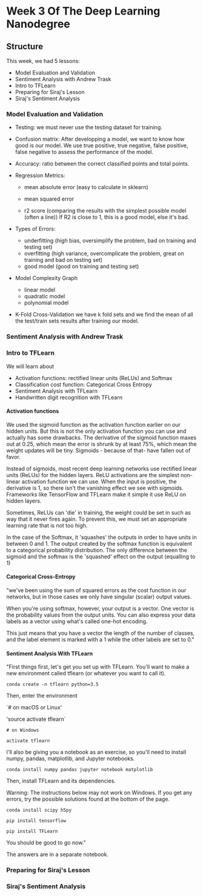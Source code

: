 # Week 3 Of The Deep Learning Nanodegree

## Structure

This week, we had 5 lessons:

- Model Evaluation and Validation
- Sentiment Analysis with Andrew Trask
- Intro to TFLearn
- Preparing for Siraj's Lesson
- Siraj's Sentiment Analysis

### Model Evaluation and Validation
- Testing: we must never use the testing dataset for training.

- Confusion matrix: After developping a model, we want to know how good is our model. We use true positive, true negative, false positive, false negative to assess the performance of the model.

- Accuracy: ratio between the correct classified points and total points.

- Regression Metrics:
  - mean absolute error (easy to calculate in sklearn)

  - mean squared error

  - r2 score (comparing the results with the simplest possible model (often a line)) If R2 is close to 1, this is a good model, else it's bad.  

- Types of Errors:
  - underfitting (high bias, oversimplify the problem, bad on training and testing set)
  - overfitting (high variance, overcomplicate the problem, great on training and bad on testing set)
  - good model (good on training and testing set)

- Model Complexity Graph
  - linear model
  - quadratic model
  - polynomial model

- K-Fold Cross-Validation
 we have k fold sets and we find the mean of all the test/train sets results after training our model.

### Sentiment Analysis with Andrew Trask

### Intro to TFLearn
We will learn about
- Activation functions: rectified linear units (ReLUs) and Softmax
- Classification cost function: Categorical Cross Entropy
- Sentiment Analysis with TFLearn
- Handwritten digit recognition with TFLearn

#### Activation functions
We used the sigmoid function as the activation function earlier on our hidden units. But this is not the only activation function you can use and actually has some drawbacks. The derivative of the sigmoid function maxes out at 0.25, which mean the error is shrunk by at least 75%, which mean the weight updates will be tiny. Sigmoids - because of that- have fallen out of favor.

Instead of sigmoids, most recent deep learning networks use rectified linear units (ReLUs) for the hidden layers. ReLU activations are the simplest non-linear activation function we can use. When the input is positive, the derivative is 1, so there isn't the vanishing effect we see with sigmoids. Frameworks like TensorFlow and TFLearn make it simple it use ReLU on hidden layers.

Sometimes, ReLUs can 'die' in training, the weight could be set in such as way that it never fires again. To prevent this, we must set an appropriate learning rate that is not too high.

In the case of the Softmax, it 'squashes' the outputs in order to have units in between 0 and 1. The output created by the softmax function is equivalent to a categorical probability distribution. The only difference between the sigmoid and the softmax is the 'squashed' effect on the output (equalling to 1)

#### Categorical Cross-Entropy
"we've been using the sum of squared errors as the cost function in our networks, but in those cases we only have singular (scalar) output values.

When you're using softmax, however, your output is a vector. One vector is the probability values from the output units. You can also express your data labels as a vector using what's called one-hot encoding.

This just means that you have a vector the length of the number of classes, and the label element is marked with a 1 while the other labels are set to 0."

#### Sentiment Analysis With TFLearn
"First things first, let's get you set up with TFLearn. You'll want to make a new environment called tflearn (or whatever you want to call it).

`conda create -n tflearn python=3.5`

Then, enter the environment

`# on macOS or Linux'

'source activate tflearn`


`# on Windows`

`activate tflearn`

I'll also be giving you a notebook as an exercise, so you'll need to install numpy, pandas, matplotlib, and Jupyter notebooks.

`conda install numpy pandas jupyter notebook matplotlib`

Then, install TFLearn and its dependencies.

Warning: The instructions below may not work on Windows. If you get any errors, try the possible solutions found at the bottom of the page.

`conda install scipy h5py`

`pip install tensorflow`

`pip install TFLearn`

You should be good to go now."

The answers are in a separate notebook.

### Preparing for Siraj's Lesson

### Siraj's Sentiment Analysis
